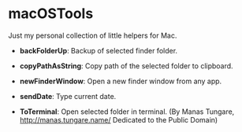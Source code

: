 # macOSTools
Just my personal collection of little helpers for Mac.

* **backFolderUp**:
  Backup of selected finder folder.

* **copyPathAsString**:
  Copy path of the selected folder to clipboard.

* **newFinderWindow**:
  Open a new finder window from any app.

* **sendDate**:
  Type current date.

* **ToTerminal**:
  Open selected folder in terminal. (By Manas Tungare, http://manas.tungare.name/
  Dedicated to the Public Domain)
